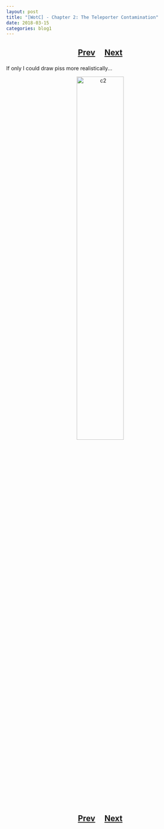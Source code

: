 ```yaml
---
layout: post
title: "[WotC] - Chapter 2: The Teleporter Contamination"
date: 2018-03-15
categories: blog1
---
```


<h2>
  <p style="text-align:center;">
    <a href="/wingsofthechorus/archive/2018/03/08/chapter1">Prev</a>
    &nbsp;&nbsp;&nbsp;
    <a href="/wingsofthechorus/archive/2018/03/23/chapter3">Next</a>
  </p>
</h2>

If only I could draw piss more realistically...

<p style="text-align:center;">
  <img src="/wingsofthechorus/images/comics/c2.png" width="50%" alt="c2"/>
</p>

<h2>
  <p style="text-align:center;">
    <a href="/wingsofthechorus/archive/2018/03/08/chapter1">Prev</a>
    &nbsp;&nbsp;&nbsp;
    <a href="/wingsofthechorus/archive/2018/03/23/chapter3">Next</a>
  </p>
</h2>
